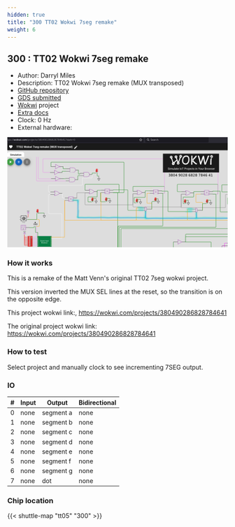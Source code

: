 ```yaml
---
hidden: true
title: "300 TT02 Wokwi 7seg remake"
weight: 6
---
```


## 300 : TT02 Wokwi 7seg remake

* Author: Darryl Miles
* Description: TT02 Wokwi 7seg remake (MUX transposed)
* [GitHub repository](https://github.com/dlmiles/tt05-7seg-mux-transpose)
* [GDS submitted](https://github.com/dlmiles/tt05-7seg-mux-transpose/actions/runs/6756835184)
* [Wokwi](https://wokwi.com/projects/380490286828784641) project
* [Extra docs](https://dlmiles.github.io/tt05-7seg-mux-transpose/)
* Clock: 0 Hz
* External hardware: 

![picture](images/picture.png)

### How it works

This is a remake of the Matt Venn's original TT02 7seg wokwi project.

This version inverted the MUX SEL lines at the reset, so the transition is on the opposite edge.

This project wokwi link:, https://wokwi.com/projects/380490286828784641

The original project wokwi link: https://wokwi.com/projects/380490286828784641


### How to test

Select project and manually clock to see incrementing 7SEG output.


### IO

| # | Input        | Output       | Bidirectional      |
|---|--------------|--------------| -------------------|
| 0 | none  | segment a | none |
| 1 | none  | segment b | none |
| 2 | none  | segment c | none |
| 3 | none  | segment d | none |
| 4 | none  | segment e | none |
| 5 | none  | segment f | none |
| 6 | none  | segment g | none |
| 7 | none  | dot | none |

### Chip location

{{< shuttle-map "tt05" "300" >}}
